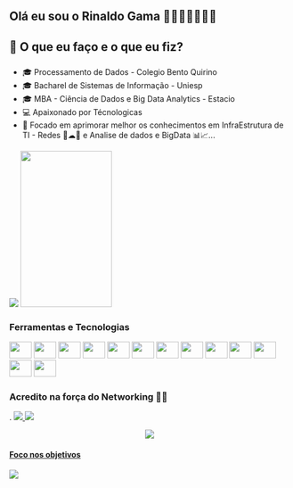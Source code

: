 ## Olá eu sou o Rinaldo Gama 👨🏽👋🏽😎🇧🇷

<!--
**RinaldoGama/RinaldoGama** is a ✨ _special_ ✨ repository because its `README.md` (this file) appears on your GitHub profile.

Here are some ideas to get you started:
-->



###
## 🌱 O que eu faço e o que eu fiz?
###
- 🎓 Processamento de Dados - Colegio Bento Quirino
- 🎓 Bacharel de Sistemas de Informação - Uniesp
- 🎓 MBA - Ciência de Dados e Big Data Analytics - Estacio
- 💻 Apaixonado por Técnologicas
- 👯 Focado em aprimorar melhor os conhecimentos em InfraEstrutura de TI - Redes 📡☁🤖 e Analise de dados e BigData 📊📈... 




<img src="https://github-readme-stats.vercel.app/api?username=rinaldogama&show_icons=true&theme=graywhite&include_all_commits=true">

<!--
<img src="https://github-readme-stats.vercel.app/api/pin/?username=rinaldogama&repo=github-readme-stats&cache_seconds=86400&theme=graywhite">
-->
<img width="57%" height="280px" src="https://streak-stats.demolab.com?user=rinaldogama&theme=icegray&locale=pt_BR" />

### Ferramentas e Tecnologias
<div>

       

  <img height="30" width="40" src="https://cdn.jsdelivr.net/gh/devicons/devicon/icons/arduino/arduino-original.svg" />
  <img height="30" width="40" src="https://cdn.jsdelivr.net/gh/devicons/devicon/icons/bootstrap/bootstrap-original.svg" />
  <img height="30" width="40" src="https://cdn.jsdelivr.net/gh/devicons/devicon/icons/css3/css3-original.svg" />
  <img height="30" width="40" src="https://cdn.jsdelivr.net/gh/devicons/devicon/icons/linux/linux-original.svg" />
  <img height="30" width="40" src="https://cdn.jsdelivr.net/gh/devicons/devicon/icons/html5/html5-plain.svg" />
  <img height="30" width="40" src="https://cdn.jsdelivr.net/gh/devicons/devicon/icons/jira/jira-original-wordmark.svg" />  
  <img height="30" width="40" src="https://cdn.jsdelivr.net/gh/devicons/devicon/icons/mysql/mysql-original-wordmark.svg" />
  <img height="30" width="40" src="https://cdn.jsdelivr.net/gh/devicons/devicon/icons/php/php-plain.svg" />
  <img height="30" width="40" src="https://cdn.jsdelivr.net/gh/devicons/devicon/icons/python/python-original-wordmark.svg" />
  <img height="30" width="40" src="https://cdn.jsdelivr.net/gh/devicons/devicon/icons/slack/slack-original.svg" />
  <img height="30" width="40" src="https://cdn.jsdelivr.net/gh/devicons/devicon/icons/javascript/javascript-original.svg" />
  <img height="30" width="40" src="https://cdn.jsdelivr.net/gh/devicons/devicon/icons/github/github-original.svg" />
  <img height="30" width="40" src="https://cdn.jsdelivr.net/gh/devicons/devicon/icons/git/git-original.svg" />
</div>



### Acredito na força do Networking 🤝🏽
<div>
.
    <a href="mailto:rinaldogama@gmail.com"><img src="https://img.shields.io/badge/Gmail-D14836?style=for-the-badge&logo=gmail&logoColor=white" />
    <a href="https://www.linkedin.com/in/rinaldo-gama-b1252157/ "><img src="https://img.shields.io/badge/LinkedIn-0077B5?style=for-the-badge&logo=linkedin&logoColor=white" /a>
    <!-- <a href="https://www.kaggle.com/rinaldogama"> <img src="https://img.shields.io/badge/Kaggle-20BEFF?style=for-the-badge&logo=Kaggle&logoColor=white" /> -->
</div>

<!-- Numero de Visitantes
site: http://hits.dwyl.com or 
Usei a API deste site para gerar o numero de visitantes
-->
<p align="center">
<img src="https://hits.dwyl.com/rinaldogama/rinaldogama.svg?style=flat"/>

</p>

<!--
### Aqui está um meme aleatório para você, para tornar seu dia melhor
(*PS: Atualize a Pagina para um novo Meme* :wink: )

<a href="https://github.com/techytushar/random-memer"><img src='https://random-memer.herokuapp.com/' title="Meme" alt="Please refresh the page if the meme doesn't show up." height="400"></a>
-->

<!--
![Snake animation](https://github.com/rinaldogama/rinaldogama/blob/output/github-contribution-grid-snake.svg)
-->

#### Foco nos objetivos
<img src=https://raw.githubusercontent.com/saadeghi/saadeghi/master/dino.gif>


